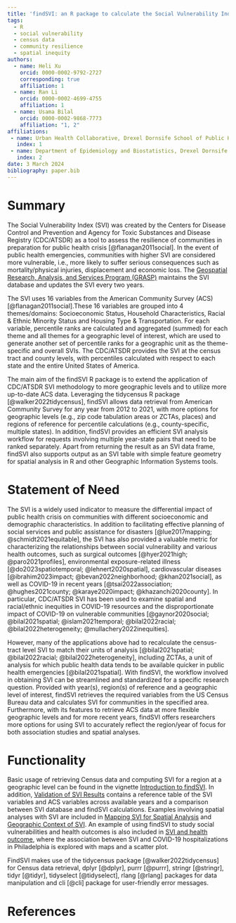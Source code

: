 ```yaml
---
title: 'findSVI: an R package to calculate the Social Vulnerability Index at multiple geographical levels'
tags:
  - R
  - social vulnerability
  - census data
  - community resilience
  - spatial inequity
authors:
  - name: Heli Xu
    orcid: 0000-0002-9792-2727
    corresponding: true
    affiliation: 1
  - name: Ran Li
    orcid: 0000-0002-4699-4755
    affiliation: 1
  - name: Usama Bilal
    orcid: 0000-0002-9868-7773
    affiliation: "1, 2"
affiliations:
 - name: Urban Health Collaborative, Drexel Dornsife School of Public Health, Philadelphia, PA, United States of America
   index: 1
 - name: Department of Epidemiology and Biostatistics, Drexel Dornsife School of Public Health, Philadelphia, PA, United States of America
   index: 2
date: 3 March 2024 
bibliography: paper.bib
---
```


# Summary

The Social Vulnerability Index (SVI) was created by the Centers for Disease Control and Prevention and Agency for Toxic Substances and Disease Registry (CDC/ATSDR) as a tool to assess the resilience of communities in preparation for public health crisis [@flanagan2011social]. In the event of public health emergencies, communities with higher SVI are considered more vulnerable, i.e., more likely to suffer serious consequences such as mortality/physical injuries, displacement and economic loss. The [Geospatial Research, Analysis, and Services Program (GRASP)](https://www.atsdr.cdc.gov/placeandhealth/svi/data_documentation_download.html) maintains the SVI database and updates the SVI every two years.

The SVI uses 16 variables from the American Community Survey (ACS) [@flanagan2011social].These 16 variables are grouped into 4 themes/domains: Socioeconomic Status, Household Characteristics, Racial & Ethnic Minority Status and Housing Type & Transportation. For each variable, percentile ranks are calculated and aggregated (summed) for each theme and all themes for a geographic level of interest, which are used to generate another set of percentile ranks for a geographic unit as the theme-specific and overall SVIs. The CDC/ATSDR provides the SVI at the census tract and county levels, with percentiles calculated with respect to each state and the entire United States of America.    

The main aim of the findSVI R package is to extend the application of CDC/ATSDR SVI methodology to more geographic levels and to utilize more up-to-date ACS data. Leveraging the tidycensus R package [@walker2022tidycensus], findSVI allows data retrieval from American Community Survey for any year from 2012 to 2021, with more options for geographic levels (e.g., zip code tabulation areas or ZCTAs, places) and regions of reference for percentile calculations (e.g., county-specific, multiple states). In addition, findSVI provides an efficient SVI analysis workflow for requests involving multiple year-state pairs that need to be ranked separately. Apart from returning the result as an SVI data frame, findSVI also supports output as an SVI table with simple feature geometry for spatial analysis in R and other Geographic Information Systems tools. 

# Statement of Need

The SVI is a widely used indicator to measure the differential impact of public health crisis on communities with different socioeconomic and demographic characteristics. In addition to facilitating effective planning of social services and public assistance for disasters [@lue2017mapping; @schmidt2021equitable], the SVI has also provided a valuable metric for characterizing the relationships between social vulnerability and various health outcomes, such as surgical outcomes [@hyer2021high; @paro2021profiles], environmental exposure-related illness [@do2023spatiotemporal; @lehnert2020spatial], cardiovascular diseases [@ibrahim2023impact; @bevan2022neighborhood; @khan2021social], as well as COVID-19 in recent years [@tsai2022association; @hughes2021county; @karaye2020impact; @khazanchi2020county]. In particular, CDC/ATSDR SVI has been used to examine spatial and racial/ethnic inequities in COVID-19 resources and the disproportionate impact of COVID-19 on vulnerable communities [@gaynor2020social; @bilal2021spatial; @islam2021temporal; @bilal2022racial; @bilal2022heterogeneity; @mullachery2022inequities].

However, many of the applications above had to recalculate the census-tract level SVI to match their units of analysis [@bilal2021spatial; @bilal2022racial; @bilal2022heterogeneity], including ZCTAs, a unit of analysis for which public health data tends to be available quicker in public health emergencies [@bilal2021spatial]. With findSVI, the workflow involved in obtaining SVI can be streamlined and standardized for a specific research question. Provided with year(s), region(s) of reference and a geographic level of interest, findSVI retrieves the required variables from the US Census Bureau data and calculates SVI for communities in the specified area. Furthermore, with its features to retrieve ACS data at more flexible geographic levels and for more recent years, findSVI offers researchers more options for using SVI to accurately reflect the region/year of focus for both association studies and spatial analyses.

# Functionality

Basic usage of retrieving Census data and computing SVI for a region at a geographic level can be found in the vignette [Introduction to findSVI](https://heli-xu.github.io/findSVI/articles/findSVI.html). In addition, [Validation of SVI Results](https://heli-xu.github.io/findSVI/articles/svi-validation.html) contains a reference table of the SVI variables and ACS variables across available years and a comparison between SVI database and findSVI calculations. Examples involving spatial analyses with SVI are included in [Mapping SVI for Spatial Analysis](https://heli-xu.github.io/findSVI/articles/SVI-mapping.html) and [Geographic Context of SVI](https://heli-xu.github.io/findSVI/articles/geo_context_of_svi.html). An example of using findSVI to study social vulnerabilities and health outcomes is also included in [SVI and health outcome](https://heli-xu.github.io/findSVI/articles/svi-covid.html), where the association between SVI and COVID-19 hospitalizations in Philadelphia is explored with maps and a scatter plot.

FindSVI makes use of the tidycensus package [@walker2022tidycensus] for Census data retrieval, dplyr [@dplyr], purrr [@purrr], stringr [@stringr], tidyr [@tidyr], tidyselect [@tidyselect], rlang [@rlang] packages for data manipulation and cli [@cli] package for user-friendly error messages.

# References

